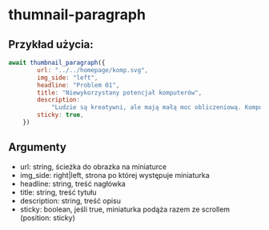 # thumnail-paragraph

## Przykład użycia:
```js
await thumbnail_paragraph({
		url: "../../homepage/komp.svg",
		img_side: "left",
		headline: "Problem 01",
		title: "Niewykorzystany potencjał komputerów",
		description:
			"Ludzie są kreatywni, ale mają małą moc obliczeniową. Komputery nie są kreatywne, ale liczą bardzo szybko. Wierzymy, że oprogramowanie powinno dawać użytkownikom swobodę tam, gdzie liczy się intuicja i doświadczenie - a zastępować ich tylko tam, gdzie potrzebna jest moc obliczeniowa, agregacja danych i pamięć trwała.</br></br>Oprogramowanie jest pośrednikiem pomiędzy mocnymi stronami ludzi i komputerów.",
 		sticky: true,
	})
```

## Argumenty

* url: string, ścieżka do obrazka na miniaturce
* img_side: right|left, strona po której występuje miniaturka
* headline: string, treść nagłówka
* title: string, treść tytułu
* description: string, treść opisu
* sticky: boolean, jeśli true, miniaturka podąża razem ze scrollem (position: sticky)
